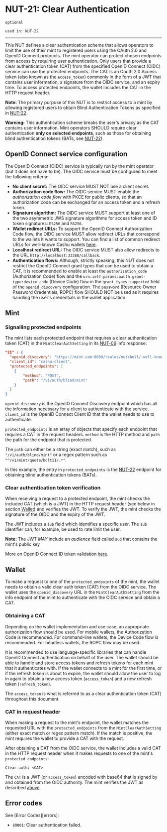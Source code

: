 # NUT-21: Clear Authentication

`optional`

`used in: NUT-22`

---

This NUT defines a clear authentication scheme that allows operators to limit the use of their mint to registered users using the OAuth 2.0 and OpenID Connect protocols. The mint operator can protect chosen endpoints from access by requiring user authentication. Only users that provide a clear authentication token (CAT) from the specified OpenID Connect (OIDC) service can use the protected endpoints. The CAT is an Oauth 2.0 Access token (also known as the `access_token`) commonly in the form of a JWT that contains user information, a signature from the OIDC service, and an expiry time. To access protected endpoints, the wallet includes the CAT in the HTTP request header.

**Note:** The primary purpose of this NUT is to restrict access to a mint by allowing registered users to obtain Blind Authentication Tokens as specified in [NUT-22][22].

**Warning:** This authentication scheme breaks the user's privacy as the CAT contains user information. Mint operators SHOULD require clear authentication **only on selected endpoints**, such as those for obtaining blind authentication tokens (BATs, see [NUT-22][22]).

## OpenID Connect service configuration

The OpenID Connect (OIDC) service is typically run by the mint operator (but it does not have to be). The OIDC service must be configured to meet the following criteria:

- **No client secret:** The OIDC service MUST NOT use a client secret.
- **Authorization code flow:** The OIDC service MUST enable the _authorization code flow_ with PKCE for public clients, so that an authorization code can be exchanged for an access token and a refresh token.
- **Signature algorithm:** The OIDC service MUST support at least one of the two asymmetric JWS signature algorithms for access token and ID token signatures: `ES256` and `RS256`.
- **Wallet redirect URLs:** To support the OpenID Connect Authorization Code flow, the OIDC service MUST allow redirect URLs that correspond to the wallets it wants to support. You can find a list of common redirect URLs for well-known Cashu wallets [here][21-SUPPL].
- **Localhost redirect URL:** The OIDC service MUST also allow redirects to the URL `http://localhost:33388/callback`.
- **Authentication flows:** Although, strictly speaking, this NUT does not restrict the OpenID Connect grant types that can be used to obtain a CAT, it is recommended to enable at least the `authorization_code` (Authorization Code) flow and the `urn:ietf:params:oauth:grant-type:device_code` (Device Code) flow in the `grant_types_supported` field of the `openid_discovery` configuration. The `password` (Resource Owner Password Credentials, ROPC) flow SHOULD NOT be used as it requires handling the user's credentials in the wallet application.

## Mint

### Signalling protected endpoints

The mint lists each protected endpoint that requires a clear authentication token (CAT) in the `MintClearAuthSetting` in its [NUT-06][06] info response:

```json
"21" : {
  "openid_discovery": "https://mint.com:8080/realms/nutshell/.well-known/openid-configuration",
  "client_id": "cashu-client",
  "protected_endpoints": [
    {
        "method": "POST",
        "path": "/v1/auth/blind/mint"
    }
  ]
}
```

`openid_discovery` is the OpenID Connect Discovery endpoint which has all the information necessary for a client to authenticate with the service. `client_id` is the OpenID Connect Client ID that the wallet needs to use to authenticate.

`protected_endpoints` is an array of objects that specify each endpoint that requires a CAT in the request headers. `method` is the HTTP method and `path` the path for the endpoint that is protected.

The `path` can either be a string (exact match), such as `"/v1/auth/blind/mint"` or a regex pattern such as `"^/v1/mint/quote/bolt11/.*"`.

In this example, the entry in `protected_endpoints` is the [NUT-22][22] endpoint for obtaining blind authentication tokens (BATs).

### Clear authentication token verification

When receiving a request to a protected endpoint, the mint checks the included CAT (which is a JWT) in the HTTP request header (see below in section [Wallet](#cat-in-request-header)) and verifies the JWT. To verify the JWT, the mint checks the signature of the OIDC and the expiry of the JWT.

The JWT includes a `sub` field which identifies a specific user. The `sub` identifier can, for example, be used to rate limit the user.

**Note:** The JWT _MAY_ include an _audience_ field called `aud` that contains the mint's public key

More on OpenID Connect ID token validation [here](https://openid.net/specs/openid-connect-core-1_0.html#IDTokenValidation).

## Wallet

To make a request to one of the `protected_endpoints` of the mint, the wallet needs to obtain a valid clear auth token (CAT) from the OIDC service. The wallet uses the `openid_discovery` URL in the `MintClearAuthSetting` from the info endpoint of the mint to authenticate with the OIDC service and obtain a CAT.

### Obtaining a CAT

Depending on the wallet implementation and use case, an appropriate authorization flow should be used. For mobile wallets, the Authorization Code is recommended. For command-line wallets, the Device Code flow is recommended. For headless wallets, the ROPC flow may be used.

It is recommended to use language-specific libraries that can handle OpenID Connect authentication on behalf of the user. The wallet should be able to handle and store access tokens and refresh tokens for each mint that it authenticates with. If the wallet connects to a mint for the first time, or if the refresh token is about to expire, the wallet should allow the user to log in again to obtain a new access token (`access_token`) and a new refresh token (`refresh_token`).

The `access_token` is what is referred to as a clear authentication token (CAT) throughout this document.

### CAT in request header

When making a request to the mint's endpoint, the wallet matches the requested URL with the `protected_endpoints` from the `MintClearAuthSetting` (either exact match or regex pattern match). If the match is positive, the mint requires the wallet to provide a CAT with the request.

After obtaining a CAT from the OIDC service, the wallet includes a valid CAT in the HTTP request header when it makes requests to one of the mint's `protected_endpoints`:

```
Clear-auth: <CAT>
```

The `CAT` is a JWT (or `access_token`) encoded with base64 that is signed by and obtained from the OIDC authority. The mint verifies the JWT as described [above](#clear-authentication-token-verification).

## Error codes

See [Error Codes][errors]:

- `80001`: Clear authentication failed.

[06]: 06.md
[21-SUPPL]: suppl/21.md
[22]: 22.md
